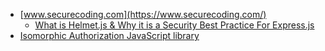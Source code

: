 []()

* [www.securecoding.com](https://www.securecoding.com/)
  - [What is Helmet.js & Why it is a Security Best Practice For Express.js](https://www.securecoding.com/blog/using-helmetjs/)
* [Isomorphic Authorization JavaScript library](https://casl.js.org/v5/en/)
